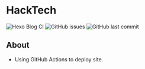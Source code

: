 # HackTech
![Hexo Blog CI](https://github.com/luswdev/blog/workflows/Site%20CI/badge.svg) ![GitHub issues](https://img.shields.io/github/issues-raw/luswdev/blog?color=red) ![GitHub last commit](https://img.shields.io/github/last-commit/luswdev/blog?color=blue)

## About
- Using GitHub Actions to deploy site.
